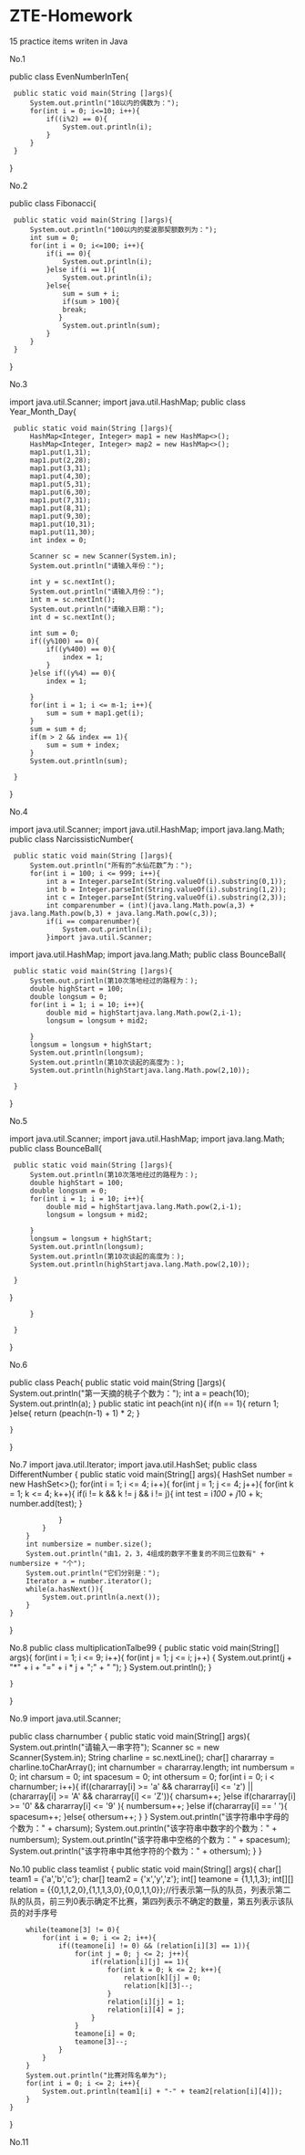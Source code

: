 # ZTE-Homework
15 practice items writen in Java

No.1

public class EvenNumberInTen{

     public static void main(String []args){
         System.out.println("10以内的偶数为：");
         for(int i = 0; i<=10; i++){
             if((i%2) == 0){
                 System.out.println(i);
             }
         }
     }
}



No.2

public class Fibonacci{

     public static void main(String []args){
         System.out.println("100以内的斐波那契额数列为：");
         int sum = 0;
         for(int i = 0; i<=100; i++){
             if(i == 0){
                 System.out.println(i);
             }else if(i == 1){
                 System.out.println(i);
             }else{
                 sum = sum + i;
                 if(sum > 100){
                 break;
                }
                 System.out.println(sum);
             }
         }
     }
}


No.3

import java.util.Scanner;
import java.util.HashMap;
public class Year_Month_Day{

     public static void main(String []args){
         HashMap<Integer, Integer> map1 = new HashMap<>();
         HashMap<Integer, Integer> map2 = new HashMap<>();
         map1.put(1,31);
         map1.put(2,28);
         map1.put(3,31);
         map1.put(4,30);
         map1.put(5,31);
         map1.put(6,30);
         map1.put(7,31);
         map1.put(8,31);
         map1.put(9,30);
         map1.put(10,31);
         map1.put(11,30);
         int index = 0;
         
         Scanner sc = new Scanner(System.in);
         System.out.println("请输入年份：");
         
         int y = sc.nextInt();
         System.out.println("请输入月份：");
         int m = sc.nextInt();
         System.out.println("请输入日期：");
         int d = sc.nextInt();

         int sum = 0;
         if((y%100) == 0){
             if((y%400) == 0){
                 index = 1;
             }
         }else if((y%4) == 0){
             index = 1;
             
         }
         for(int i = 1; i <= m-1; i++){
             sum = sum + map1.get(i);
         }
         sum = sum + d;
         if(m > 2 && index == 1){
             sum = sum + index;
         }
         System.out.println(sum);
         
     }
}


No.4

import java.util.Scanner;
import java.util.HashMap;
import java.lang.Math;
public class NarcissisticNumber{

     public static void main(String []args){
         System.out.println("所有的“水仙花数”为：");
         for(int i = 100; i <= 999; i++){
             int a = Integer.parseInt(String.valueOf(i).substring(0,1));
             int b = Integer.parseInt(String.valueOf(i).substring(1,2));
             int c = Integer.parseInt(String.valueOf(i).substring(2,3));
             int comparenumber = (int)(java.lang.Math.pow(a,3) + java.lang.Math.pow(b,3) + java.lang.Math.pow(c,3));
             if(i == comparenumber){
                 System.out.println(i);
             }import java.util.Scanner;
import java.util.HashMap;
import java.lang.Math;
public class BounceBall{

     public static void main(String []args){
         System.out.println(第10次落地经过的路程为：);
         double highStart = 100;
         double longsum = 0;
         for(int i = 1; i = 10; i++){
             double mid = highStartjava.lang.Math.pow(2,i-1);
             longsum = longsum + mid2;
             
         }
         longsum = longsum + highStart;
         System.out.println(longsum);
         System.out.println(第10次谈起的高度为：);
         System.out.println(highStartjava.lang.Math.pow(2,10));

     }
}


No.5

import java.util.Scanner;
import java.util.HashMap;
import java.lang.Math;
public class BounceBall{

     public static void main(String []args){
         System.out.println(第10次落地经过的路程为：);
         double highStart = 100;
         double longsum = 0;
         for(int i = 1; i = 10; i++){
             double mid = highStartjava.lang.Math.pow(2,i-1);
             longsum = longsum + mid2;
             
         }
         longsum = longsum + highStart;
         System.out.println(longsum);
         System.out.println(第10次谈起的高度为：);
         System.out.println(highStartjava.lang.Math.pow(2,10));

     }
}
             
         }

     }
}


No.6

public class Peach{
    public static void main(String []args){
        System.out.println("第一天摘的桃子个数为：");
        int a = peach(10);
        System.out.println(a);
    }
    public static int peach(int n){
        if(n == 1){
            return 1;
        }else{
            return (peach(n-1) + 1) * 2;
        }


    }
}


No.7
import java.util.Iterator;
import java.util.HashSet;
public class DifferentNumber {
    public static void main(String[] args){
        HashSet<Integer> number = new HashSet<>();
        for(int i = 1; i <= 4; i++){
            for(int j = 1; j <= 4; j++){
                for(int k = 1; k <= 4; k++){
                    if(i != k && k != j && i != j){
                        int test = i*100 + j*10 + k;
                        number.add(test);
                    }

                }
            }
        }
        int numbersize = number.size();
        System.out.println("由1，2，3，4组成的数字不重复的不同三位数有" + numbersize + "个");
        System.out.println("它们分别是：");
        Iterator a = number.iterator();
        while(a.hasNext()){
            System.out.println(a.next());
        }
    }
}


No.8
public class multiplicationTalbe99 {
    public static void main(String[] args){
        for(int i = 1; i <= 9; i++){
            for(int j = 1; j <= i; j++) {
                System.out.print(j + "*" + i + "=" + i * j + ";" + " ");
            }
            System.out.println();
        }

    }
}


No.9
import java.util.Scanner;

public class charnumber {
    public static void main(String[] args){
        System.out.println("请输入一串字符");
        Scanner sc = new Scanner(System.in);
        String charline = sc.nextLine();
        char[] chararray = charline.toCharArray();
        int charnumber = chararray.length;
        int numbersum = 0;
        int charsum = 0;
        int spacesum = 0;
        int othersum = 0;
        for(int i = 0; i < charnumber; i++){
            if((chararray[i] >= 'a' && chararray[i] <= 'z') || (chararray[i] >= 'A' && chararray[i] <= 'Z')){
                charsum++;
            }else if(chararray[i] >= '0' && chararray[i] <= '9' ){
                numbersum++;
            }else if(chararray[i] == ' '){
                spacesum++;
            }else{
                othersum++;
            }
        }
        System.out.println("该字符串中字母的个数为：" + charsum);
        System.out.println("该字符串中数字的个数为：" + numbersum);
        System.out.println("该字符串中空格的个数为：" + spacesum);
        System.out.println("该字符串中其他字符的个数为：" + othersum);
    }
}


No.10
public class teamlist {
    public static void main(String[] args){
        char[] team1 = {'a','b','c'};
        char[] team2 = {'x','y','z'};
        int[] teamone = {1,1,1,3};
        int[][] relation = {{0,1,1,2,0},{1,1,1,3,0},{0,0,1,1,0}};//行表示第一队的队员，列表示第二队的队员，前三列0表示确定不比赛，第四列表示不确定的数量，第五列表示该队员的对手序号

        while(teamone[3] != 0){
            for(int i = 0; i <= 2; i++){
                if((teamone[i] != 0) && (relation[i][3] == 1)){
                    for(int j = 0; j <= 2; j++){
                        if(relation[i][j] == 1){
                            for(int k = 0; k <= 2; k++){
                                relation[k][j] = 0;
                                relation[k][3]--;
                            }
                            relation[i][j] = 1;
                            relation[i][4] = j;
                        }
                    }
                    teamone[i] = 0;
                    teamone[3]--;
                }
            }
        }
        System.out.println("比赛对阵名单为");
        for(int i = 0; i <= 2; i++){
            System.out.println(team1[i] + "-" + team2[relation[i][4]]);
        }
    }
}


No.11

